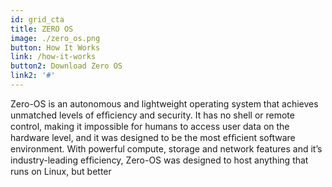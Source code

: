 ```yaml
---
id: grid_cta
title: ZERO OS
image: ./zero_os.png
button: How It Works
link: /how-it-works
button2: Download Zero OS
link2: '#'
---
```

Zero-OS is an autonomous and lightweight operating system that achieves unmatched levels of efﬁciency and security. It has no shell or remote control, making it impossible for humans to access user data on the hardware level, and it was designed to be the most efﬁcient software environment. With powerful compute, storage and network features and it’s industry-leading efﬁciency, Zero-OS was designed to host anything that runs on Linux, but better
